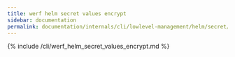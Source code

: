 ```yaml
---
title: werf helm secret values encrypt
sidebar: documentation
permalink: documentation/internals/cli/lowlevel-management/helm/secret/values/encrypt.html
---
```


{% include /cli/werf_helm_secret_values_encrypt.md %}

